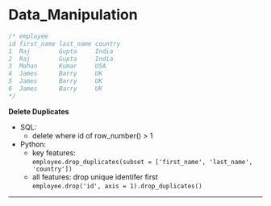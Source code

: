 # Data_Manipulation
```sql
/* employee
id first_name last_name country
1  Raj        Gupta     India
2  Raj        Gupta     India
3  Mohan      Kumar     USA
4  James      Barry     UK
5  James      Barry     UK
6  James      Barry     UK
*/
```
**Delete Duplicates** 
- SQL: 
  - delete where id of row_number() > 1
- Python: 
  - key features: <br>`employee.drop_duplicates(subset = ['first_name', 'last_name', 'country'])`
  - all features: drop unique identifer first<br>`employee.drop('id', axis = 1).drop_duplicates()`
****
